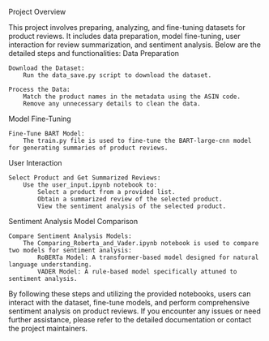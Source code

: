 Project Overview

This project involves preparing, analyzing, and fine-tuning datasets for product reviews. It includes data preparation, model fine-tuning, user interaction for review summarization, and sentiment analysis. Below are the detailed steps and functionalities:
Data Preparation

    Download the Dataset:
        Run the data_save.py script to download the dataset.

    Process the Data:
        Match the product names in the metadata using the ASIN code.
        Remove any unnecessary details to clean the data.

Model Fine-Tuning

    Fine-Tune BART Model:
        The train.py file is used to fine-tune the BART-large-cnn model for generating summaries of product reviews.

User Interaction

    Select Product and Get Summarized Reviews:
        Use the user_input.ipynb notebook to:
            Select a product from a provided list.
            Obtain a summarized review of the selected product.
            View the sentiment analysis of the selected product.

Sentiment Analysis Model Comparison

    Compare Sentiment Analysis Models:
        The Comparing_Roberta_and_Vader.ipynb notebook is used to compare two models for sentiment analysis:
            RoBERTa Model: A transformer-based model designed for natural language understanding.
            VADER Model: A rule-based model specifically attuned to sentiment analysis.

By following these steps and utilizing the provided notebooks, users can interact with the dataset, fine-tune models, and perform comprehensive sentiment analysis on product reviews. If you encounter any issues or need further assistance, please refer to the detailed documentation or contact the project maintainers.
